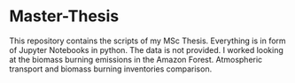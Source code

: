# Master-Thesis
This repository contains the scripts of my MSc Thesis. Everything is in form of Jupyter Notebooks in python. The data is not provided. I worked looking at the biomass burning emissions in the Amazon Forest. Atmospheric transport and biomass burning inventories comparison.


